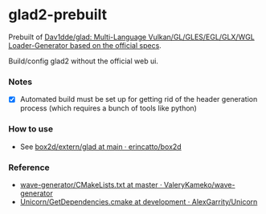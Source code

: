 glad2-prebuilt
==============
Prebuilt of [Dav1dde/glad: Multi-Language Vulkan/GL/GLES/EGL/GLX/WGL Loader-Generator based on the official specs](https://github.com/Dav1dde/glad).

Build/config glad2 without the official web ui.

### Notes
- [x] Automated build must be set up for getting rid of the header generation process (which requires a bunch of tools like python)

### How to use
- See [box2d/extern/glad at main · erincatto/box2d](https://github.com/erincatto/box2d/tree/main/extern/glad)

### Reference
- [wave-generator/CMakeLists.txt at master · ValeryKameko/wave-generator](https://github.com/ValeryKameko/wave-generator/blob/master/3rd_party/glad2_loader/CMakeLists.txt)
- [Unicorn/GetDependencies.cmake at development · AlexGarrity/Unicorn](https://github.com/AlexGarrity/Unicorn/blob/development/cmake/GetDependencies.cmake)
